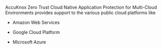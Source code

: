 
AccuKnox  Zero Trust Cloud Native Application Protection for Multi-Cloud Environments provides support to the various public cloud platforms like 

   + Amazon Web Services

   + Google Cloud Platform

   +  Microsoft Azure